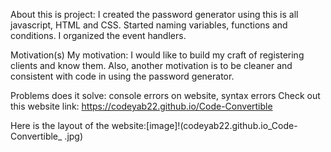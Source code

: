 About this is project: I created the password generator using this is all javascript, HTML and CSS.
Started naming variables, functions and conditions. I organized the event handlers. 

Motivation(s)
My motivation: I would like to build my craft of registering clients
and know them. Also, another motivation is to be cleaner and 
consistent with code in using the password generator. 

Problems does it solve:
console errors on website,
syntax errors
Check out this website link: https://codeyab22.github.io/Code-Convertible


Here is the layout of the website:[image]!(codeyab22.github.io_Code-Convertible_ .jpg)
